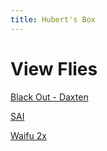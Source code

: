 ```yaml
---
title: Hubert's Box
---
```


# View Flies

 [Black Out - Daxten](https://trle5.tk/t5d/Music/Black%20Out%20-%20Daxten.mp3)

 [SAI](https://trle5.tk/t5d/Apk/SAI-4.5.apk)

 [Waifu 2x](https://trle5.tk/t5d/Apk/Waifu2xncnn-1.6.25.apks)